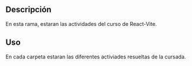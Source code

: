 ## Descripción

En esta rama, estaran las actividades del curso de React-Vite.

## Uso

En cada carpeta estaran las diferentes activiades resueltas de la cursada.